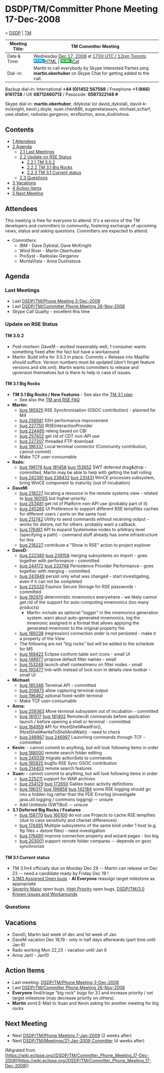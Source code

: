 

DSDP/TM/Committer Phone Meeting 17-Dec-2008
===========================================

< [DSDP](./DSDP "DSDP")‎ | [TM](./DSDP/TM "DSDP/TM")

| Meeting Title: | **TM Committer Meeting** |
| --- | --- |
| Date & Time: | Wednesday [Dec 17, 2008](./index.php?title=Dec_17,_2008&action=edit&redlink=1 "Dec 17, 2008 (page does not exist)") at [1700 UTC / 12pm Toronto](http://www.timeanddate.com/worldclock/fixedtime.html?month=12&day=17&year=2008&hour=17&min=00&sec=0&p1=0)   ![Html.gif](./images/Html.gif)[HTML](http://www.google.com/calendar/embed?src=vn70im36r00qeusu8nme50cils@group.calendar.google.com&ctz=Canada/Toronto) \| ![Ical.gif](./images/Ical.gif)[iCal](http://www.google.com/calendar/ical/vn70im36r00qeusu8nme50cils@group.calendar.google.com/public/basic.ics) |
| Dial-in: | Martin to call everybody by Skype   Interested Parties ping **martin.oberhuber** on Skype Chat for getting added to the call. |

Backup dial-in: International **+44 (0)1452 567588** / Freephone **+1 (866) 6161738** / UK **08712460713** / Passcode: **0587322148 #**

Skype dial-in: **martin.oberhuber**, ddykstal (or david\_dykstal), david-k-mcknight, kevin.j.doyle, xuan.chen886, eugenetarassov, michael\_scharf, uwe.stieber, radoslav.gerganov, wrsfburton, anna_dushistova.  

  

Contents
--------

*   [1 Attendees](#Attendees)
*   [2 Agenda](#Agenda)
    *   [2.1 Last Meetings](#Last-Meetings)
    *   [2.2 Update on RSE Status](#Update-on-RSE-Status)
        *   [2.2.1 TM 3.0.2](#TM-3.0.2)
        *   [2.2.2 TM 3.1 Big Rocks](#TM-3.1-Big-Rocks)
        *   [2.2.3 TM 3.1 Current status](#TM-3.1-Current-status)
    *   [2.3 Questions](#Questions)
*   [3 Vacations](#Vacations)
*   [4 Action Items](#Action-Items)
*   [5 Next Meeting](#Next-Meeting)

Attendees
---------

This meeting is free for everyone to attend. It's a service of the TM developers and committers to community, fostering exchange of upcoming news, status and asking questions. Committers are expected to attend.

*   Committers:
    *   IBM - Dave Dykstal, Dave McKnight
    *   Wind River - Martin Oberhuber
    *   ProSyst - Radoslav Gerganov
    *   MontaVista - Anna Dushistova

Agenda
------

### Last Meetings

*   Last [DSDP/TM/Phone Meeting 3-Dec-2008](./DSDP/TM/Phone_Meeting_3-Dec-2008 "DSDP/TM/Phone Meeting 3-Dec-2008")
*   Last [DSDP/TM/Committer Phone Meeting 26-Nov-2008](./DSDP/TM/Committer_Phone_Meeting_26-Nov-2008 "DSDP/TM/Committer Phone Meeting 26-Nov-2008")
*   Skype Call Quality - excellent this time

### Update on RSE Status

#### TM 3.0.2

*   Post-mortem: DaveM - worked reasonably well, 1 consumer wants something fixed after the fact but have a workaround
*   Martin: Build infra for 3.0.3 in place. Commits + Release into Mapfile should suffice. Version numbers must be updated (don't forget feature versions and site.xml). Martin wants committers to release and upversion themselves but is there to help in case of issues.

#### TM 3.1 Big Rocks

*   **TM 3.1 Big Rocks / New Features** \- See also the [TM 3.1 plan](https://www.eclipse.org/projects/project-plan.php?projectid=dsdp.tm)
    *   See also the [TM and RSE FAQ](./TM_and_RSE_FAQ "TM and RSE FAQ")
*   **Martin:**
    *   [bug 185925](https://bugs.eclipse.org/bugs/show_bug.cgi?id=185925) RSE Synchronisation (GSOC contribution) - planned for M4
    *   [bug 256581](https://bugs.eclipse.org/bugs/show_bug.cgi?id=256581) SSH performance improvement
    *   [bug 227750](https://bugs.eclipse.org/bugs/show_bug.cgi?id=227750) IRSEInteractionProvider
    *   [bug 224465](https://bugs.eclipse.org/bugs/show_bug.cgi?id=224465) releng based on CBI
    *   [bug 257402](https://bugs.eclipse.org/bugs/show_bug.cgi?id=257402) get rid of CDT non-API use
    *   [bug 227207](https://bugs.eclipse.org/bugs/show_bug.cgi?id=227207) threaded FTP download
    *   [bug 196337](https://bugs.eclipse.org/bugs/show_bug.cgi?id=196337) Local terminal connector (Community contribution, cannot commit)
    *   Make TCF user-consumable
*   **Rado:**
    *   [bug 196176](https://bugs.eclipse.org/bugs/show_bug.cgi?id=196176) [bug 181458](https://bugs.eclipse.org/bugs/show_bug.cgi?id=181458) [bug 153652](https://bugs.eclipse.org/bugs/show_bug.cgi?id=153652) SWT deferred drag&drop - committed, Martin may be able to help with getting the ball rolling
    *   [bug 242381](https://bugs.eclipse.org/bugs/show_bug.cgi?id=242381) [bug 239432](https://bugs.eclipse.org/bugs/show_bug.cgi?id=239432) [bug 231431](https://bugs.eclipse.org/bugs/show_bug.cgi?id=231431) WinCE processes subsystem, bring WinCE component to maturity (out of incubation)
*   **DaveM:**
    *   [bug 218227](https://bugs.eclipse.org/bugs/show_bug.cgi?id=218227) locating a resource in the remote systems view - related to [bug 160105](https://bugs.eclipse.org/bugs/show_bug.cgi?id=160105) but higher-priority.
    *   [bug 253481](https://bugs.eclipse.org/bugs/show_bug.cgi?id=253481) get rid of Platform non-API use (probably part of it)
    *   [bug 245260](https://bugs.eclipse.org/bugs/show_bug.cgi?id=245260) UI Preference to support different RSE tempfiles caches for different users / ports on the same host
    *   [bug 212742](https://bugs.eclipse.org/bugs/show_bug.cgi?id=212742) Utility to send commands without receiving output - works for dstore, not for others. probably want a callback.
    *   [bug 176461](https://bugs.eclipse.org/bugs/show_bug.cgi?id=176461) API to expand Systemview nodes to arbitrary level (specifying a path) - command stuff already has some infrastructure for this
    *   [bug 218227](https://bugs.eclipse.org/bugs/show_bug.cgi?id=218227) contribute a "Show in RSE" action to project explorer
*   **DaveD:**
    *   [bug 222380](https://bugs.eclipse.org/bugs/show_bug.cgi?id=222380) [bug 239158](https://bugs.eclipse.org/bugs/show_bug.cgi?id=239158) merging subsystems on import - goes together with performance - committed
    *   [bug 244172](https://bugs.eclipse.org/bugs/show_bug.cgi?id=244172) [bug 233748](https://bugs.eclipse.org/bugs/show_bug.cgi?id=233748) Persistence Provider Performance - goes together with merging - committed
    *   [bug 243949](https://bugs.eclipse.org/bugs/show_bug.cgi?id=243949) persist only what was changed - start investigating, even if it can not be completed
    *   [bug 225320](https://bugs.eclipse.org/bugs/show_bug.cgi?id=225320) Equinox Secure Storage for RSE passwords - committed
    *   [bug 192970](https://bugs.eclipse.org/bugs/show_bug.cgi?id=192970) deterministic mnemonics everywhere - we likely cannot get rid of the support for auto-computing mnemonics (too many products)
        *   Martin: include an optional "logger" in the mnemonics generation system: warn about auto-generated mnemonics, log the mnemonic assigned in a format that allows applying the generated mnemonic to the original property file
    *   [bug 189238](https://bugs.eclipse.org/bugs/show_bug.cgi?id=189238) (regression) connection order is not persisted - make it a property of the View
    *   The following are not "big rocks" but will be added to the schedule for M5
    *   [bug 169422](https://bugs.eclipse.org/bugs/show_bug.cgi?id=169422) Eclipse conform table sort icons - small UI
    *   [bug 148977](https://bugs.eclipse.org/bugs/show_bug.cgi?id=148977) propose default filter names - small
    *   [bug 153249](https://bugs.eclipse.org/bugs/show_bug.cgi?id=153249) launch-shell contextmenu on filter nodes - small
    *   [bug 193477](https://bugs.eclipse.org/bugs/show_bug.cgi?id=193477) link-with instead of lock icon in details view toolbar - small UI
*   **Michael:**
    *   [bug 185348](https://bugs.eclipse.org/bugs/show_bug.cgi?id=185348) Terminal API - committed
    *   [bug 209875](https://bugs.eclipse.org/bugs/show_bug.cgi?id=209875) allow capturing terminal output
    *   [bug 196462](https://bugs.eclipse.org/bugs/show_bug.cgi?id=196462) optional fixed-width terminal
    *   Make TCF user-consumable
*   **Anna:**
    *   [bug 259363](https://bugs.eclipse.org/bugs/show_bug.cgi?id=259363) Move terminal subsystem out of incubation - committed
    *   [bug 181517](https://bugs.eclipse.org/bugs/show_bug.cgi?id=181517) [bug 181402](https://bugs.eclipse.org/bugs/show_bug.cgi?id=181402) Remotecdt commands before application launch / before opening a shell or terminal - committed
    *   [bug 164959](https://bugs.eclipse.org/bugs/show_bug.cgi?id=164959) API for IHostShell#waitFor(), IHostShell#writeToShellAndWait() - need to check
    *   [bug 246987](https://bugs.eclipse.org/bugs/show_bug.cgi?id=246987) [bug 246997](https://bugs.eclipse.org/bugs/show_bug.cgi?id=246997) Launching commands through TCF - committed
*   **Kevin:** \- cannot commit to anything, but will look following items in order
    *   [bug 168000](https://bugs.eclipse.org/bugs/show_bug.cgi?id=168000) remote search folder editing
    *   [bug 245039](https://bugs.eclipse.org/bugs/show_bug.cgi?id=245039) migrate actionSets to commands
    *   [bug 185925](https://bugs.eclipse.org/bugs/show_bug.cgi?id=185925) bugfix RSE Sync GSOC contribution
    *   [bug 214403](https://bugs.eclipse.org/bugs/show_bug.cgi?id=214403) remote search features
*   **Xuan:** \- cannot commit to anything, but will look following items in order
    *   [bug 225211](https://bugs.eclipse.org/bugs/show_bug.cgi?id=225211) support for WAR archives
    *   [bug 254129](https://bugs.eclipse.org/bugs/show_bug.cgi?id=254129) [bug 172650](https://bugs.eclipse.org/bugs/show_bug.cgi?id=172650) Galileo basic activity definitions
    *   [bug 196317](https://bugs.eclipse.org/bugs/show_bug.cgi?id=196317) [bug 199858](https://bugs.eclipse.org/bugs/show_bug.cgi?id=199858) [bug 142184](https://bugs.eclipse.org/bugs/show_bug.cgi?id=142184) some RSE logging should go into a hidden log rather than the PDE Errorlog (investigate java.util.logging / commons logging) -- unsure
    *   Add Unittests (SWTBot) -- unsure
*   **3.1 Deferred Big Rocks / Features**
    *   [bug 158770](https://bugs.eclipse.org/bugs/show_bug.cgi?id=158770) [bug 160100](https://bugs.eclipse.org/bugs/show_bug.cgi?id=160100) do not use Projects to cache RSE tempfiles (due to case sensitivity and charset differences)
    *   [bug 174495](https://bugs.eclipse.org/bugs/show_bug.cgi?id=174495) Multiple subsystems of the same kind under 1 host (e.g. ftp files + dstore files) - need investigation
    *   [bug 176490](https://bugs.eclipse.org/bugs/show_bug.cgi?id=176490) improve connection property and wizard pages - too big
    *   [bug 203001](https://bugs.eclipse.org/bugs/show_bug.cgi?id=203001) support remote folder compares -- depends on gsoc synchronize

#### TM 3.1 Current status

*   TM 3.1m4 officially due on Monday Dec 29 -- Martin can release on Dec 23 -- need a candidate ready by Friday Dec 19 !
*   [3.1M3 Assigned Open bugs](https://bugs.eclipse.org/bugs/buglist.cgi?query_format=advanced&product=Target+Management&target_milestone=3.0&target_milestone=3.0.1&target_milestone=3.1+M2&target_milestone=3.1+M3&bug_status=UNCONFIRMED&bug_status=NEW&bug_status=ASSIGNED&bug_status=REOPENED&cmdtype=doit) \- **AI Everyone** reassign target milestone as appropriate
*   [Severity Major](https://bugs.eclipse.org/bugs/buglist.cgi?query_format=advanced&classification=DSDP&product=Target+Management&bug_status=UNCONFIRMED&bug_status=NEW&bug_status=ASSIGNED&bug_status=REOPENED&bug_severity=blocker&bug_severity=critical&bug_severity=major&cmdtype=doit) open bugs, [High Priority](https://bugs.eclipse.org/bugs/buglist.cgi?query_format=advanced&classification=DSDP&product=Target+Management&bug_status=UNCONFIRMED&bug_status=NEW&bug_status=ASSIGNED&bug_status=REOPENED&cmdtype=doit&field0-0-0=priority&type0-0-0=regexp&value0-0-0=P%5B12%5D&field0-0-1=bug_severity&type0-0-1=regexp&value0-0-1=blocker%7Ccritical%7Cmajor) open bugs, [DSDP/TM/3.0 Known Issues and Workarounds](./DSDP/TM/3.0_Known_Issues_and_Workarounds "DSDP/TM/3.0 Known Issues and Workarounds")

### Questions

Vacations
---------

*   DaveD, Martin last week of dec and 1st week of Jan
*   DaveM vacation Dec 18,19 - only in half days afterwards (part time until Jan 6)
*   Rado working Mon 22,23 - vacation until Jan 6
*   Anna Jan1 - Jan10

Action Items
------------

*   Last meeting: [DSDP/TM/Phone Meeting 3-Dec-2008](./DSDP/TM/Phone_Meeting_3-Dec-2008 "DSDP/TM/Phone Meeting 3-Dec-2008")
*   Last [DSDP/TM/Committer Phone Meeting 26-Nov-2008](./DSDP/TM/Committer_Phone_Meeting_26-Nov-2008 "DSDP/TM/Committer Phone Meeting 26-Nov-2008")
*   **Everyone** find/triage "big rock" bugs for 3.1 and increase priority / set target milestone (may decrease priority on others).
*   **Martin** send E-Mail to Xuan and Kevin asking for another meeting for big rocks

Next Meeting
------------

*   Next [DSDP/TM/Phone Meeting 7-Jan-2009](./DSDP/TM/Phone_Meeting_7-Jan-2009 "DSDP/TM/Phone Meeting 7-Jan-2009") (2 weeks after)
*   Next [DSDP/TM/Meetings/21-Jan-2009 Committer](./DSDP/TM/Meetings/21-Jan-2009_Committer "DSDP/TM/Meetings/21-Jan-2009 Committer") (4 weeks after)


(Migrated from [https://wiki.eclipse.org//DSDP/TM/Committer_Phone_Meeting_17-Dec-2008](https://wiki.eclipse.org//DSDP/TM/Committer_Phone_Meeting_17-Dec-2008))